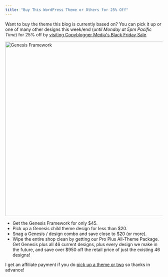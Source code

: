 ```yaml
---
title: "Buy This WordPress Theme or Others for 25% Off"
---
```

<p>Want to buy the theme this blog is currently based on? You can pick it up or one of many other designs this week/end (<em>until Monday at 5pm Pacific Time</em>) for 25% off by <a href="https://www.shareasale.com/r.cfm?b=436182&u=574011&m=28169&urllink=&afftrack=">visiting Copyblogger Media's Black Friday Sale</a>.</p>
<p><img src="https://chrisenns.com/wp-content/uploads/2012/11/Genesis-Framework-600x559.png" alt="Genesis Framework" title="Genesis Framework" width="600" height="559" class="aligncenter size-large wp-image-20971" /></p>
<ul>
<li>Get the Genesis Framework for only $45.</li>
<li>Pick up a Genesis child theme design for less than $20.</li>
<li>Snag a Genesis / design combo and save close to $20 (or more).</li>
<li>Wipe the entire shop clean by getting our Pro Plus All-Theme Package. Get Genesis plus all 46 current designs, plus every design we make in the future, and save over $950 off the retail price of just the existing 46 designs!</li>
</ul>
<p>I get an affiliate payment if you do <a href="https://www.shareasale.com/r.cfm?b=436182&amp;u=574011&amp;m=28169&amp;urllink=&amp;afftrack=">pick up a theme or two</a> so thanks in advance!</p>
